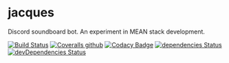 # jacques
Discord soundboard bot. An experiment in MEAN stack development.

[![Build Status](https://travis-ci.org/scb5304/jacques.svg?branch=master)](https://travis-ci.org/scb5304/jacques)
[![Coveralls github](https://img.shields.io/coveralls/github/jekyll/jekyll.svg)](https://coveralls.io/github/scb5304/jacques?branch=master)
[![Codacy Badge](https://api.codacy.com/project/badge/Grade/1d686034c7c2431a8f8e60bd7bfc7628)](https://www.codacy.com/app/scb5304/jacques?utm_source=github.com&amp;utm_medium=referral&amp;utm_content=scb5304/jacques&amp;utm_campaign=Badge_Grade) 
[![dependencies Status](https://david-dm.org/scb5304/jacques/status.svg)](https://david-dm.org/scb5304/jacques)
[![devDependencies Status](https://david-dm.org/scb5304/jacques/dev-status.svg)](https://david-dm.org/scb5304/jacques?type=dev)
